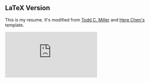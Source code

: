 ## LaTeX Version

This is my resume. It's modified from [Todd C. Miller](http://www.sudo.ws/todd/resume.html) and [Here Chen's](https://github.com/HereChen/resume) template.

![Image text](https://github.com/wongwei/MyResume/resume.pdf)